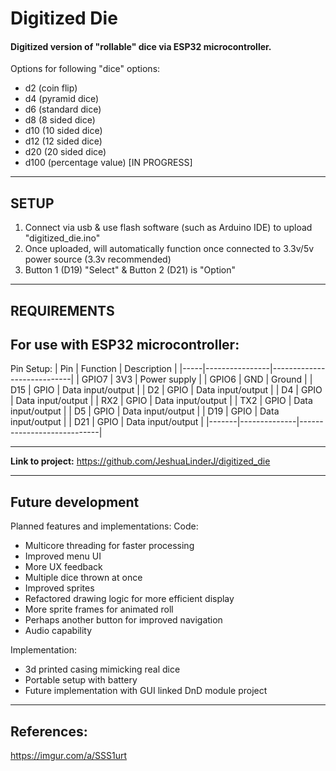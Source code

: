 # Digitized Die

#### Digitized version of "rollable" dice via ESP32 microcontroller.
Options for following "dice" options:
- d2 (coin flip)
- d4 (pyramid dice)
- d6 (standard dice)
- d8 (8 sided dice)
- d10 (10 sided dice)
- d12 (12 sided dice)
- d20 (20 sided dice)
- d100 (percentage value) [IN PROGRESS]

***

## SETUP

1. Connect via usb & use flash software (such as Arduino IDE) to upload "digitized_die.ino"
2. Once uploaded, will automatically function once connected to 3.3v/5v power source (3.3v recommended)
3. Button 1 (D19) "Select" & Button 2 (D21) is "Option"

***

## REQUIREMENTS
## For use with ESP32 microcontroller:
Pin Setup:
| Pin | Function       | Description                |
|-----|----------------|----------------------------|
| GPIO7 | 3V3          | Power supply               |
| GPIO6 | GND          | Ground                     |
| D15   | GPIO         | Data input/output          |
| D2    | GPIO         | Data input/output          |
| D4    | GPIO         | Data input/output          |
| RX2   | GPIO         | Data input/output          |
| TX2   | GPIO         | Data input/output          |
| D5    | GPIO         | Data input/output          |
| D19   | GPIO         | Data input/output          |
| D21   | GPIO         | Data input/output          |
|-------|--------------|----------------------------|

***

**Link to project:** https://github.com/JeshuaLinderJ/digitized_die

***

## Future development

Planned features and implementations:
Code:
- Multicore threading for faster processing
- Improved menu UI
- More UX feedback
- Multiple dice thrown at once
- Improved sprites
- Refactored drawing logic for more efficient display
- More sprite frames for animated roll
- Perhaps another button for improved navigation
- Audio capability

Implementation:
- 3d printed casing mimicking real dice
- Portable setup with battery
- Future implementation with GUI linked DnD module project

***

## References:

https://imgur.com/a/SSS1urt

